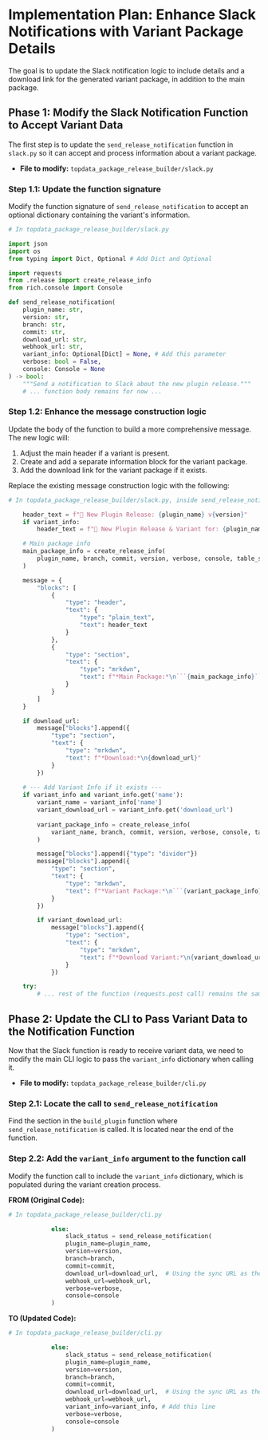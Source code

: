# Implementation Plan: Enhance Slack Notifications with Variant Package Details

The goal is to update the Slack notification logic to include details and a download link for the generated variant package, in addition to the main package.

## Phase 1: Modify the Slack Notification Function to Accept Variant Data

The first step is to update the `send_release_notification` function in `slack.py` so it can accept and process information about a variant package.

*   **File to modify:** `topdata_package_release_builder/slack.py`

### Step 1.1: Update the function signature

Modify the function signature of `send_release_notification` to accept an optional dictionary containing the variant's information.

```python
# In topdata_package_release_builder/slack.py

import json
import os
from typing import Dict, Optional # Add Dict and Optional

import requests
from .release import create_release_info
from rich.console import Console

def send_release_notification(
    plugin_name: str,
    version: str,
    branch: str,
    commit: str,
    download_url: str,
    webhook_url: str,
    variant_info: Optional[Dict] = None, # Add this parameter
    verbose: bool = False,
    console: Console = None
) -> bool:
    """Send a notification to Slack about the new plugin release."""
    # ... function body remains for now ...
```

### Step 1.2: Enhance the message construction logic

Update the body of the function to build a more comprehensive message. The new logic will:
1.  Adjust the main header if a variant is present.
2.  Create and add a separate information block for the variant package.
3.  Add the download link for the variant package if it exists.

Replace the existing message construction logic with the following:

```python
# In topdata_package_release_builder/slack.py, inside send_release_notification()

    header_text = f"🚀 New Plugin Release: {plugin_name} v{version}"
    if variant_info:
        header_text = f"🚀 New Plugin Release & Variant for: {plugin_name} v{version}"

    # Main package info
    main_package_info = create_release_info(
        plugin_name, branch, commit, version, verbose, console, table_style="panel"
    )

    message = {
        "blocks": [
            {
                "type": "header",
                "text": {
                    "type": "plain_text",
                    "text": header_text
                }
            },
            {
                "type": "section",
                "text": {
                    "type": "mrkdwn",
                    "text": f"*Main Package:*\n```{main_package_info}```"
                }
            }
        ]
    }

    if download_url:
        message["blocks"].append({
            "type": "section",
            "text": {
                "type": "mrkdwn",
                "text": f"*Download:*\n{download_url}"
            }
        })
    
    # --- Add Variant Info if it exists ---
    if variant_info and variant_info.get('name'):
        variant_name = variant_info['name']
        variant_download_url = variant_info.get('download_url')
        
        variant_package_info = create_release_info(
            variant_name, branch, commit, version, verbose, console, table_style="panel"
        )

        message["blocks"].append({"type": "divider"})
        message["blocks"].append({
            "type": "section",
            "text": {
                "type": "mrkdwn",
                "text": f"*Variant Package:*\n```{variant_package_info}```"
            }
        })

        if variant_download_url:
            message["blocks"].append({
                "type": "section",
                "text": {
                    "type": "mrkdwn",
                    "text": f"*Download Variant:*\n{variant_download_url}"
                }
            })

    try:
        # ... rest of the function (requests.post call) remains the same ...
```

## Phase 2: Update the CLI to Pass Variant Data to the Notification Function

Now that the Slack function is ready to receive variant data, we need to modify the main CLI logic to pass the `variant_info` dictionary when calling it.

*   **File to modify:** `topdata_package_release_builder/cli.py`

### Step 2.1: Locate the call to `send_release_notification`

Find the section in the `build_plugin` function where `send_release_notification` is called. It is located near the end of the function.

### Step 2.2: Add the `variant_info` argument to the function call

Modify the function call to include the `variant_info` dictionary, which is populated during the variant creation process.

**FROM (Original Code):**
```python
# In topdata_package_release_builder/cli.py

            else:
                slack_status = send_release_notification(
                plugin_name=plugin_name,
                version=version,
                branch=branch,
                commit=commit,
                download_url=download_url,  # Using the sync URL as the download link
                webhook_url=webhook_url,
                verbose=verbose,
                console=console
            )
```

**TO (Updated Code):**
```python
# In topdata_package_release_builder/cli.py

            else:
                slack_status = send_release_notification(
                plugin_name=plugin_name,
                version=version,
                branch=branch,
                commit=commit,
                download_url=download_url,  # Using the sync URL as the download link
                webhook_url=webhook_url,
                variant_info=variant_info, # Add this line
                verbose=verbose,
                console=console
            )
```


